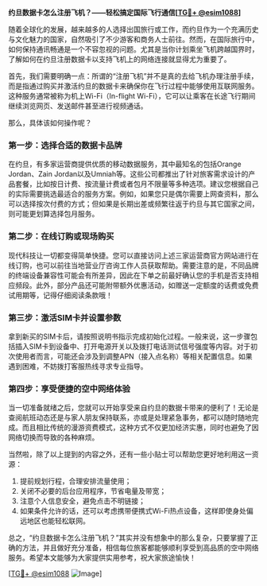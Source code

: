 **约旦数据卡怎么注册飞机？——轻松搞定国际飞行通信[[TG💪+ @esim1088](https://t.me/s/esim1088)]**

随着全球化的发展，越来越多的人选择出国旅行或工作，而约旦作为一个充满历史与文化魅力的国家，自然吸引了不少游客和商务人士前往。然而，在国际旅行中，如何保持通讯畅通是一个不容忽视的问题。尤其是当你计划乘坐飞机跨越国界时，了解如何在约旦注册数据卡以支持飞机上的网络连接就显得尤为重要了。

首先，我们需要明确一点：所谓的“注册飞机”并不是真的去给飞机办理注册手续，而是指通过购买并激活约旦的数据卡来确保你在飞行过程中能够使用互联网服务。这种服务通常被称为机上Wi-Fi（In-flight Wi-Fi），它可以让乘客在长途飞行期间继续浏览网页、发送邮件甚至进行视频通话。

那么，具体该如何操作呢？

### 第一步：选择合适的数据卡品牌

在约旦，有多家运营商提供优质的移动数据服务，其中最知名的包括Orange Jordan、Zain Jordan以及Umniah等。这些公司都推出了针对旅客需求设计的产品套餐，比如按日计费、按流量计费或者包月不限量等多种选项。建议您根据自己的实际需要挑选最适合的服务方案。例如，如果您只是偶尔需要上网查资料，那么可以选择按次付费的方式；但如果是长期出差或频繁往返于约旦与其它国家之间，则可能更划算选择包月服务。

### 第二步：在线订购或现场购买

现代科技让一切都变得简单快捷。您可以直接访问上述三家运营商官方网站进行在线订购，也可以前往当地营业厅咨询工作人员获取帮助。需要注意的是，不同品牌的终端设备兼容性可能会有所差异，因此在下单之前最好确认您的手机是否支持相应频段。此外，部分产品还可能附带额外优惠活动，如赠送一定额度的话费或免费试用期等，记得仔细阅读条款哦！

### 第三步：激活SIM卡并设置参数

拿到新买的SIM卡后，请按照说明书指示完成初始化过程。一般来说，这一步骤包括插入SIM卡到设备中、打开电源开关以及拨打电话测试信号强度等内容。对于初次使用者而言，可能还会涉及到调整APN（接入点名称）等相关配置信息。如果遇到困难，不妨拨打客服热线寻求专业指导。

### 第四步：享受便捷的空中网络体验

当一切准备就绪之后，您就可以开始享受来自约旦的数据卡带来的便利了！无论是查阅航班动态还是与家人朋友保持联系，亦或是处理紧急事务，都可以随时随地完成。而且相比传统的漫游资费模式，这种方式不仅更加经济实惠，同时也避免了因网络切换而导致的各种麻烦。

当然啦，除了以上提到的内容之外，还有一些小贴士可以帮助您更好地利用这一资源：

1. 提前规划行程，合理安排流量使用；
2. 关闭不必要的后台应用程序，节省电量及带宽；
3. 注意个人信息安全，避免点击不明链接；
4. 如果条件允许的话，还可以考虑携带便携式Wi-Fi热点设备，这样即使身处偏远地区也能轻松联网。

总之，“约旦数据卡怎么注册飞机？”其实并没有想象中的那么复杂，只要掌握了正确的方法，并且做好充分准备，相信每位旅客都能够顺利享受到高品质的空中网络服务。希望本文能够为大家提供实用参考，祝大家旅途愉快！

[[TG💪+ @esim1088](https://t.me/s/esim1088) ![Image](https://i.postimg.cc/4NQfJmqS/Snipaste-2025-05-13-00-14-12.png)]